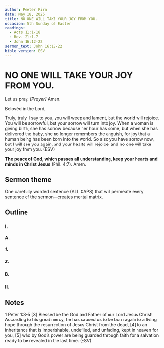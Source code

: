 ```yaml
---
author: Peeter Pirn
date: May 18, 2025
title: NO ONE WILL TAKE YOUR JOY FROM YOU.
occasion: 5th Sunday of Easter
readings:
  - Acts 11:1-18
  - Rev. 21:1-7
  - John 16:12-22
sermon_text: John 16:12-22
bible_version: ESV
---
```


# NO ONE WILL TAKE YOUR JOY FROM YOU.

Let us pray. *\[Prayer]*  Amen.

Belovèd in the Lord,

Truly, truly, I say to you, you will weep and lament, but the world will rejoice. You will be sorrowful, but your sorrow will turn into joy. When a woman is giving birth, she has sorrow because her hour has come, but when she has delivered the baby, she no longer remembers the anguish, for joy that a human being has been born into the world. So also you have sorrow now, but I will see you again, and your hearts will rejoice, and no one will take your joy from you. (ESV)

**The peace of God, which passes all understanding, keep your hearts and minds in Christ Jesus** (Phil. 4:7). Amen.

## Sermon theme
One carefully worded sentence (ALL CAPS) that will permeate every sentence of the sermon—creates mental matrix.
## Outline
### I.
#### A.
##### 1.
##### 2.
#### B.
### II.
## Notes
1 Peter 1:3–5
\[3] Blessed be the God and Father of our Lord Jesus Christ! According to his great mercy, he has caused us to be born again to a living hope through the resurrection of Jesus Christ from the dead, \[4] to an inheritance that is imperishable, undefiled, and unfading, kept in heaven for you, \[5] who by God’s power are being guarded through faith for a salvation ready to be revealed in the last time. (ESV)
